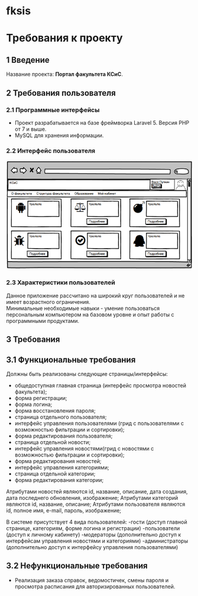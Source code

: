 # fksis
# **Требования к проекту**

## **1 Введение**

Название проекта: **Портал факультета КСиС**.   

## **2 Требования пользователя**

### **2.1 Программные интерфейсы**

* Проект разрабатывается на базе фреймворка Laravel 5. Версия PHP от 7 и выше.
* MySQL для хранения информации.

### **2.2 Интерфейс пользователя**

![Alt text](images/main.png "Главный экран")

### **2.3 Характеристики пользователей**

Данное приложение рассчитано на широкий круг пользователей и не имеет возрастного ограничения.    
Минимальные необходимые навыки - умение пользоваться персональным компьютером на базовом уровне и опыт работы с программными продуктами.

## **3 Требования**

## **3.1 Функциональные требования**

Должны быть реализованы следующие страницы/интерфейсы:

* общедоступная главная страница (интерфейс просмотра новостей факультета);
* форма регистрации;
* форма логина;
* форма восстановления пароля;
* страница отдельного пользователя;
* интерфейс управления пользователями (грид с пользователями с возможностью фильтрации и сортировки);
* форма редактирования пользователя;
* страница отдельной новости;
* интерфейс управления новостями(грид с новостями с возможностью фильтрации и сортировки);
* форма редактирования новостей;
* интерфейс управления категориями;
* страница отдельной категории;
* форма редактирования категории;

Атрибутами новостей являются id, название, описание, дата создания, дата последнего обновления, изображение;
Атрибутами категорий являются id, название, описание;
Атрибутами пользователя являются id, полное имя, e-mail, пароль, изображение;

В системе присутствует 4 вида пользователей:
-гости (доступ главной странице, категориям, форме логина и регистрации)
-пользователи (доступ к личному кабинету)
-модераторы (дополнительно доступ к интерфейсам управления новостями и категориями)
-администраторы (дополнительно доступ к интерфейсу управления пользователями) 

## **3.2 Нефункциональные требования**

* Реализация заказа справок, ведомостичек, смены пароля и просмотра расписания для авторизированных пользователей.
